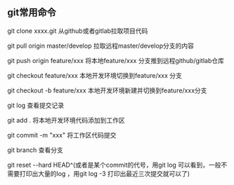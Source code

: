## git常用命令
git clone xxxx.git  从github或者gitlab拉取项目代码

git pull origin master/develop  拉取远程master/develop分支的内容

git push origin feature/xxx  将本地feature/xxx 分支推到远程github/gitlab仓库

git checkout feature/xxx  本地开发环境切换到feature/xxx 分支

git checkout -b feature/xxx  本地开发环境新建并切换到feature/xxx分支

git log  查看提交记录

git add .  将本地开发环境代码添加到工作区

git commit -m "xxx"  将工作区代码提交

git branch  查看分支

git reset --hard HEAD^(或者是某个commit的代号，用git log 可以看到，一般不需要打印出大量的log ，用git log -3 打印出最近三次提交就可以了)